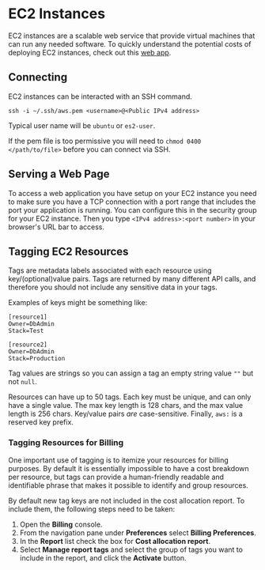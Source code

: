 # EC2 Instances

EC2 instances are a scalable web service that provide virtual machines that can run any needed software. To quickly understand the potential costs of deploying EC2 instances, check out this [web app](https://ec2instances.info).

## Connecting

EC2 instances can be interacted with an SSH command.

`ssh -i ~/.ssh/aws.pem <username>@<Public IPv4 address>`

Typical user name will be `ubuntu` or `es2-user`.

If the pem file is too permissive you will need to `chmod 0400 </path/to/file>` before you can connect via SSH.

## Serving a Web Page

To access a web application you have setup on your EC2 instance you need to make sure you have a TCP connection with a port range that includes the port your application is running. You can configure this in the security group for your EC2 instance. Then you type `<IPv4 address>:<port number>` in your browser's URL bar to access.

## Tagging EC2 Resources

Tags are metadata labels associated with each resource using key/(optional)value pairs. Tags are returned by many different API calls, and therefore you should not include any sensitive data in your tags.

Examples of keys might be something like:

```
[resource1]
Owner=DbAdmin
Stack=Test

[resource2]
Owner=DbAdmin
Stack=Production
```

Tag values are strings so you can assign a tag an empty string value `""` but not `null`.

Resources can have up to 50 tags. Each key must be unique, and can only have a single value. The max key length is 128 chars, and the max value length is 256 chars. Key/value pairs *are* case-sensitive. Finally, `aws:` is a reserved key prefix.

### Tagging Resources for Billing

One important use of tagging is to itemize your resources for billing purposes. By default it is essentially impossible to have a cost breakdown per resource, but tags can provide a human-friendly readable and identifiable phrase that makes it possible to identify and group resources.

By default new tag keys are not included in the cost allocation report. To include them, the following steps need to be taken:

1. Open the **Billing** console.
2. From the navigation pane under **Preferences** select **Billing Preferences**.
3. In the **Report** list check the box for **Cost allocation report**.
4. Select **Manage report tags** and select the group of tags you want to include in the report, and click the **Activate** button.
